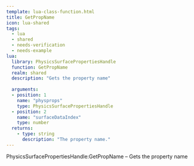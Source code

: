 ```yaml
---
template: lua-class-function.html
title: GetPropName
icon: lua-shared
tags:
  - lua
  - shared
  - needs-verification
  - needs-example
lua:
  library: PhysicsSurfacePropertiesHandle
  function: GetPropName
  realm: shared
  description: "Gets the property name"
  
  arguments:
  - position: 1
    name: "physprops"
    type: PhysicsSurfacePropertiesHandle
  - position: 2
    name: "surfaceDataIndex"
    type: number
  returns:
    - type: string
      description: "The property name."
---
```


<div class="lua__search__keywords">
PhysicsSurfacePropertiesHandle:GetPropName &#x2013; Gets the property name
</div>
